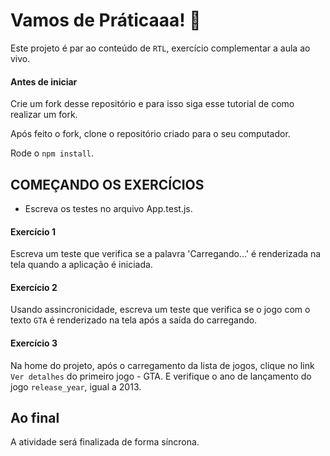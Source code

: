 # Vamos de Práticaaa! 🚀
Este projeto é par ao conteúdo de `RTL`, exercício complementar a aula ao vivo.

#### Antes de iniciar
Crie um fork desse repositório e para isso siga esse tutorial de como realizar um fork.

Após feito o fork, clone o repositório criado para o seu computador.

Rode o `npm install`.

## COMEÇANDO OS EXERCÍCIOS

* Escreva os testes no arquivo App.test.js.

#### Exercício 1
Escreva um teste que verifica se a palavra 'Carregando...' é renderizada na tela quando a aplicação é iniciada.

#### Exercício 2
Usando assincronicidade, escreva um teste que verifica se o jogo com o texto `GTA` é renderizado na tela após a saída do carregando.

#### Exercício 3
Na home do projeto, após o carregamento da lista de jogos, clique no link `Ver detalhes` do primeiro jogo - GTA.
E verifique o ano de lançamento do jogo `release_year`, igual a 2013.

## Ao final
A atividade será finalizada de forma síncrona.